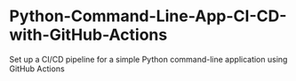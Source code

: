 # Python-Command-Line-App-CI-CD-with-GitHub-Actions
Set up a CI/CD pipeline for a simple Python command-line application using GitHub Actions
